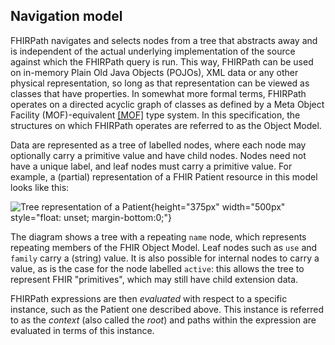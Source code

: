 ## Navigation model

FHIRPath navigates and selects nodes from a tree that abstracts away and
is independent of the actual underlying implementation of the source
against which the FHIRPath query is run. This way, FHIRPath can be used
on in-memory Plain Old Java Objects (POJOs), XML data or any other
physical representation, so long as that representation can be viewed as
classes that have properties. In somewhat more formal terms, FHIRPath
operates on a directed acyclic graph of classes as defined by a Meta
Object Facility (MOF)-equivalent [\[MOF\]](#MOF) type system. In this
specification, the structures on which FHIRPath operates are referred to
as the Object Model.

Data are represented as a tree of labelled nodes, where each node may
optionally carry a primitive value and have child nodes. Nodes need not
have a unique label, and leaf nodes must carry a primitive value. For
example, a (partial) representation of a FHIR Patient resource in this
model looks like this:

![Tree representation of a Patient](treestructure.png){height="375px"
width="500px" style="float: unset; margin-bottom:0;"}

The diagram shows a tree with a repeating `name` node, which represents repeating members of the FHIR
Object Model. Leaf nodes such as `use` and `family`
carry a (string) value. It is also possible for internal nodes to carry
a value, as is the case for the node labelled
`active`: this allows the tree
to represent FHIR \"primitives\", which may still have child extension
data.

FHIRPath expressions are then *evaluated* with respect to a specific
instance, such as the Patient one described above. This instance is
referred to as the *context* (also called the *root*) and paths within
the expression are evaluated in terms of this instance.
